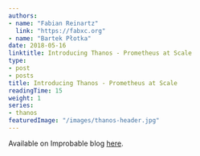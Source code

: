 ```yaml
---
authors:
- name: "Fabian Reinartz"
  link: "https://fabxc.org"
- name: "Bartek Płotka"
date: 2018-05-16
linktitle: Introducing Thanos - Prometheus at Scale
type:
- post 
- posts
title: Introducing Thanos - Prometheus at Scale
readingTime: 15
weight: 1
series:
- thanos
featuredImage: "/images/thanos-header.jpg"
---
```

Available on Improbable blog [here](https://improbable.io/blog/thanos-prometheus-at-scale).

